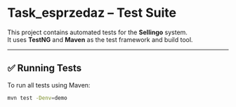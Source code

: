 # Task_esprzedaz – Test Suite

This project contains automated tests for the **Sellingo** system.  
It uses **TestNG** and **Maven** as the test framework and build tool.

---

## ✅ Running Tests

To run all tests using Maven:

```bash
mvn test -Denv=demo
